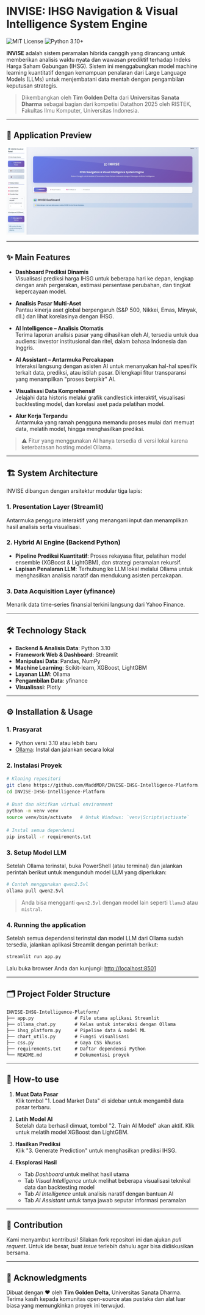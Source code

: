 # INVISE: IHSG Navigation & Visual Intelligence System Engine

![MIT License](https://img.shields.io/badge/license-MIT-green)
![Python 3.10+](https://img.shields.io/badge/python-3.10%2B-blue)


**INVISE** adalah sistem peramalan hibrida canggih yang dirancang untuk memberikan analisis waktu nyata dan wawasan prediktif terhadap Indeks Harga Saham Gabungan (IHSG). Sistem ini menggabungkan model machine learning kuantitatif dengan kemampuan penalaran dari Large Language Models (LLMs) untuk menjembatani data mentah dengan pengambilan keputusan strategis.

> Dikembangkan oleh **Tim Golden Delta** dari **Universitas Sanata Dharma** sebagai bagian dari kompetisi Datathon 2025 oleh RISTEK, Fakultas Ilmu Komputer, Universitas Indonesia.
---

## 🚀 Application Preview

![Pratinjau Aplikasi](./invise.png)

---

## ✨ Main Features

- **Dashboard Prediksi Dinamis**  
  Visualisasi prediksi harga IHSG untuk beberapa hari ke depan, lengkap dengan arah pergerakan, estimasi persentase perubahan, dan tingkat kepercayaan model.

- **Analisis Pasar Multi-Aset**  
  Pantau kinerja aset global berpengaruh (S&P 500, Nikkei, Emas, Minyak, dll.) dan lihat korelasinya dengan IHSG.

- **AI Intelligence – Analisis Otomatis**  
  Terima laporan analisis pasar yang dihasilkan oleh AI, tersedia untuk dua audiens: investor institusional dan ritel, dalam bahasa Indonesia dan Inggris.

- **AI Assistant – Antarmuka Percakapan**  
  Interaksi langsung dengan asisten AI untuk menanyakan hal-hal spesifik terkait data, prediksi, atau istilah pasar. Dilengkapi fitur transparansi yang menampilkan "proses berpikir" AI.

- **Visualisasi Data Komprehensif**  
  Jelajahi data historis melalui grafik candlestick interaktif, visualisasi backtesting model, dan korelasi aset pada pelatihan model.

- **Alur Kerja Terpandu**  
  Antarmuka yang ramah pengguna memandu proses mulai dari memuat data, melatih model, hingga menghasilkan prediksi.

> ⚠️ Fitur yang menggunakan AI hanya tersedia di versi lokal karena keterbatasan hosting model Ollama.

---

## 🏗️ System Architecture

INVISE dibangun dengan arsitektur modular tiga lapis:

### 1. Presentation Layer (Streamlit)
Antarmuka pengguna interaktif yang menangani input dan menampilkan hasil analisis serta visualisasi.

### 2. Hybrid AI Engine (Backend Python)
- **Pipeline Prediksi Kuantitatif**: Proses rekayasa fitur, pelatihan model ensemble (XGBoost & LightGBM), dan strategi peramalan rekursif.
- **Lapisan Penalaran LLM**: Terhubung ke LLM lokal melalui Ollama untuk menghasilkan analisis naratif dan mendukung asisten percakapan.

### 3. Data Acquisition Layer (yfinance)
Menarik data time-series finansial terkini langsung dari Yahoo Finance.

---

## 🛠️ Technology Stack

- **Backend & Analisis Data**: Python 3.10  
- **Framework Web & Dashboard**: Streamlit  
- **Manipulasi Data**: Pandas, NumPy  
- **Machine Learning**: Scikit-learn, XGBoost, LightGBM  
- **Layanan LLM**: Ollama  
- **Pengambilan Data**: yfinance  
- **Visualisasi**: Plotly  

---

## ⚙️ Installation & Usage

### 1. Prasyarat
- Python versi 3.10 atau lebih baru
- [Ollama](https://ollama.com): Instal dan jalankan secara lokal

### 2. Instalasi Proyek

```bash
# Kloning repositori
git clone https://github.com/MaddMDR/INVISE-IHSG-Intelligence-Platform.git
cd INVISE-IHSG-Intelligence-Platform

# Buat dan aktifkan virtual environment
python -m venv venv
source venv/bin/activate   # Untuk Windows: `venv\Scripts\activate`

# Instal semua dependensi
pip install -r requirements.txt
```

### 3. Setup Model LLM

Setelah Ollama terinstal, buka PowerShell (atau terminal) dan jalankan perintah berikut untuk mengunduh model LLM yang diperlukan:

```bash
# Contoh menggunakan qwen2.5vl
ollama pull qwen2.5vl
```

> Anda bisa mengganti `qwen2.5vl` dengan model lain seperti `llama3` atau `mistral`.

### 4. Running the application

Setelah semua dependensi terinstal dan model LLM dari Ollama sudah tersedia, jalankan aplikasi Streamlit dengan perintah berikut:

```bash
streamlit run app.py
```

Lalu buka browser Anda dan kunjungi: [http://localhost:8501](http://localhost:8501)

---

## 🗂️ Project Folder Structure

```
INVISE-IHSG-Intelligence-Platform/
├── app.py               # File utama aplikasi Streamlit
├── ollama_chat.py       # Kelas untuk interaksi dengan Ollama
├── ihsg_platform.py     # Pipeline data & model ML
├── chart_utils.py       # Fungsi visualisasi
├── css.py               # Gaya CSS khusus
├── requirements.txt     # Daftar dependensi Python
└── README.md            # Dokumentasi proyek
```

---

## 📖 How-to use

1. **Muat Data Pasar**  
   Klik tombol "1. Load Market Data" di sidebar untuk mengambil data pasar terbaru.

2. **Latih Model AI**  
   Setelah data berhasil dimuat, tombol "2. Train AI Model" akan aktif. Klik untuk melatih model XGBoost dan LightGBM.

3. **Hasilkan Prediksi**  
   Klik "3. Generate Prediction" untuk menghasilkan prediksi IHSG.

4. **Eksplorasi Hasil**  
   - Tab *Dashboard* untuk melihat hasil utama
   - Tab *Visual Intelligence* untuk melihat beberapa visualisasi teknikal data dan backtesting model   
   - Tab *AI Intelligence* untuk analisis naratif dengan bantuan AI 
   - Tab *AI Assistant* untuk tanya jawab seputar informasi peramalan

---

## 🤝 Contribution

Kami menyambut kontribusi! Silakan fork repositori ini dan ajukan *pull request*. Untuk ide besar, buat *issue* terlebih dahulu agar bisa didiskusikan bersama.

---

## 🙏 Acknowledgments

Dibuat dengan ❤️ oleh **Tim Golden Delta**, Universitas Sanata Dharma.  
Terima kasih kepada komunitas open-source atas pustaka dan alat luar biasa yang memungkinkan proyek ini terwujud.
